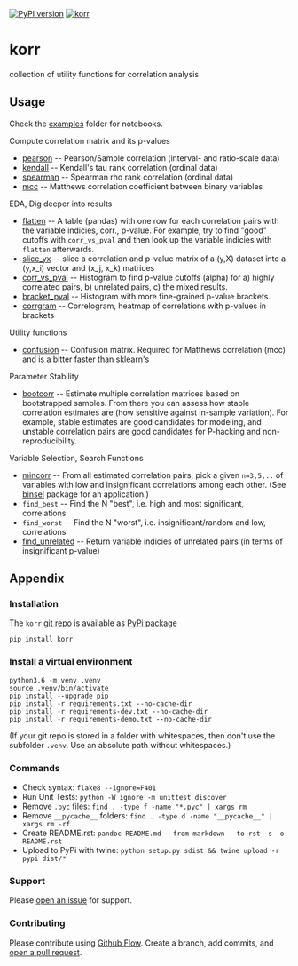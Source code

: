 [![PyPI version](https://badge.fury.io/py/korr.svg)](https://badge.fury.io/py/korr)
[![korr](https://snyk.io/advisor/python/korr/badge.svg)](https://snyk.io/advisor/python/korr)


# korr
collection of utility functions for correlation analysis


## Usage
Check the [examples](https://github.com/kmedian/korr/tree/master/examples) folder for notebooks.

Compute correlation matrix and its p-values

* [pearson](https://github.com/kmedian/korr/blob/master/examples/pearson.ipynb) -- Pearson/Sample correlation (interval- and ratio-scale data)
* [kendall](https://github.com/kmedian/korr/blob/master/examples/kendall.ipynb) -- Kendall's tau rank correlation (ordinal data)
* [spearman](https://github.com/kmedian/korr/blob/master/examples/spearman.ipynb) -- Spearman rho rank correlation (ordinal data)
* [mcc](https://github.com/kmedian/korr/blob/master/examples/mcc%20(Matthews%20correlation).ipynb) -- Matthews correlation coefficient between binary variables 

EDA, Dig deeper into results

* [flatten](https://github.com/kmedian/korr/blob/master/examples/flatten.ipynb) -- A table (pandas) with one row for each correlation pairs with the variable indicies, corr., p-value. For example, try to find "good" cutoffs with `corr_vs_pval` and then look up the variable indicies with `flatten` afterwards.
* [slice_yx](https://github.com/kmedian/korr/blob/master/examples/slice_yx.ipynb) -- slice a correlation and p-value matrix of a (y,X) dataset into a (y,x_i) vector and (x_j, x_k) matrices
* [corr_vs_pval](https://github.com/kmedian/korr/blob/master/examples/corr_vs_pval.ipynb)  -- Histogram to find p-value cutoffs (alpha) for a) highly correlated pairs, b) unrelated pairs, c) the mixed results. 
* [bracket_pval](hhttps://github.com/kmedian/korr/blob/master/examples/bracket_pval.ipynb) -- Histogram with more fine-grained p-value brackets. 
* [corrgram](https://github.com/kmedian/korr/blob/master/examples/corrgram.ipynb) -- Correlogram, heatmap of correlations with p-values in brackets

Utility functions

* [confusion](https://github.com/kmedian/korr/blob/master/examples/confusion.ipynb) -- Confusion matrix. Required for Matthews correlation (mcc) and is a bitter faster than sklearn's 

Parameter Stability

* [bootcorr](https://github.com/kmedian/korr/blob/master/examples/bootcorr.ipynb) -- Estimate multiple correlation matrices based on bootstrapped samples. From there you can assess how stable correlation estimates are (how sensitive against in-sample variation). For example, stable estimates are good candidates for modeling, and unstable correlation pairs are good candidates for P-hacking and non-reproducibility.

Variable Selection, Search Functions

* [mincorr](https://github.com/kmedian/korr/blob/master/examples/mincorr.ipynb) -- From all estimated correlation pairs, pick a given `n=3,5,..` of variables with low and insignificant correlations among each other. (See [binsel](https://github.com/kmedian/binsel) package for an application.)
* `find_best` -- Find the N "best", i.e. high and most significant, correlations
* `find_worst` -- Find the N "worst", i.e. insignificant/random and low, correlations
* [find_unrelated](https://github.com/kmedian/korr/blob/master/examples/find_unrelated.ipynb) -- Return variable indicies of unrelated pairs (in terms of insignificant p-value)


## Appendix

### Installation
The `korr` [git repo](http://github.com/kmedian/korr) is available as [PyPi package](https://pypi.org/project/korr)

```
pip install korr
```

### Install a virtual environment

```
python3.6 -m venv .venv
source .venv/bin/activate
pip install --upgrade pip
pip install -r requirements.txt --no-cache-dir
pip install -r requirements-dev.txt --no-cache-dir
pip install -r requirements-demo.txt --no-cache-dir
```

(If your git repo is stored in a folder with whitespaces, then don't use the subfolder `.venv`. Use an absolute path without whitespaces.)


### Commands
* Check syntax: `flake8 --ignore=F401`
* Run Unit Tests: `python -W ignore -m unittest discover`
* Remove `.pyc` files: `find . -type f -name "*.pyc" | xargs rm`
* Remove `__pycache__` folders: `find . -type d -name "__pycache__" | xargs rm -rf`
* Create README.rst: `pandoc README.md --from markdown --to rst -s -o README.rst`
* Upload to PyPi with twine: `python setup.py sdist && twine upload -r pypi dist/*`


### Support
Please [open an issue](https://github.com/kmedian/korr/issues/new) for support.


### Contributing
Please contribute using [Github Flow](https://guides.github.com/introduction/flow/). Create a branch, add commits, and [open a pull request](https://github.com/kmedian/korr/compare/).
